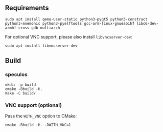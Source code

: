 ## Requirements

```console
sudo apt install qemu-user-static python3-pyqt5 python3-construct python3-mnemonic python3-pyelftools gcc-arm-linux-gnueabihf libc6-dev-armhf-cross gdb-multiarch
```

For optional VNC support, please also install `libvncserver-dev`:

```console
sudo apt install libvncserver-dev
```


## Build

### speculos

```console
mkdir -p build
cmake -Bbuild -H.
make -C build/
```

### VNC support (optional)

Pass the `WITH_VNC` option to CMake:

```console
cmake -Bbuild -H. -DWITH_VNC=1
```
